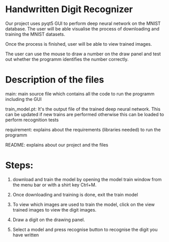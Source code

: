 Handwritten Digit Recognizer
==============================

Our project uses pyqt5 GUI to perform deep neural network on the MNIST database. The user will be able visualise the process of downloading and training the MNIST datasets. 

Once the process is finished, user will be able to view trained images.

The user can use the mouse to draw a number on the draw panel and test out whether the programm identifies the number correctly.

Description of the files
===========================

main: main source file which contains all the code to run the programm including the GUI

train_model.pt: It's the output file of the trained deep neural network. This can be updated if new trains are performed otherwise this can be loaded to perform recognition tests

requirement: explains about the requirements (libraries needed) to run the programm

README: explains about our project and the files 

Steps:
=======

1. download and train the model by opening the model train window from the menu bar or with a shirt key Ctrl+M. 

2. Once downloading and training is done, exit the train model

3. To view which images are used to train the model, click on the view trained images to view the digit images.

4. Draw a digit on the drawing panel. 

5. Select a model and press recognise button to recognise the digit you have written 


